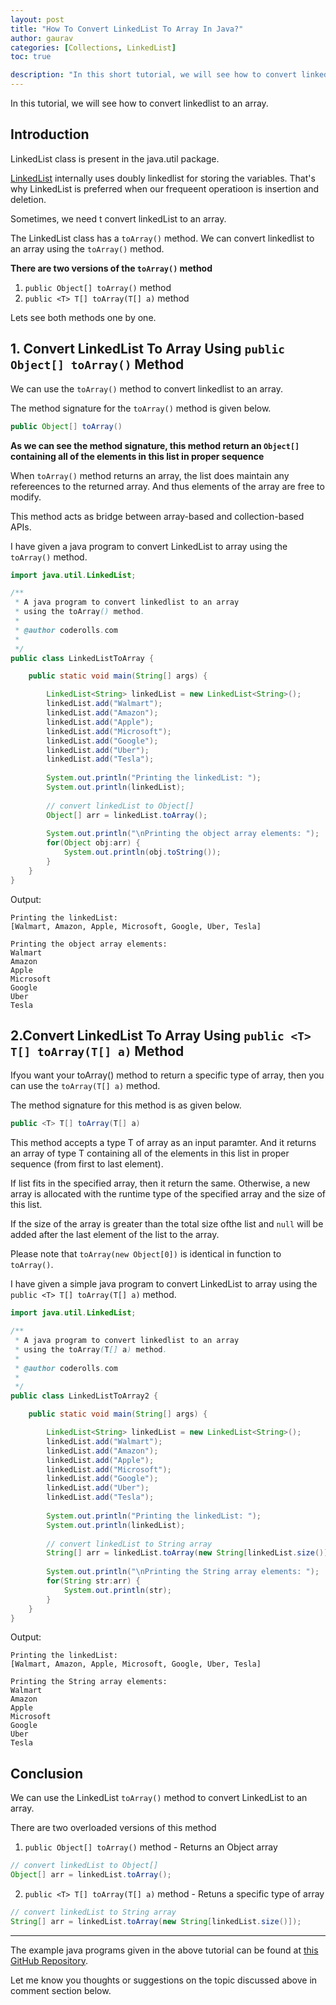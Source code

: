 ```yaml
---
layout: post
title: "How To Convert LinkedList To Array In Java?"
author: gaurav
categories: [Collections, LinkedList]
toc: true

description: "In this short tutorial, we will see how to convert linkedlist to an array."
---
```


In this tutorial, we will see how to convert linkedlist to an array.

## Introduction

LinkedList class is present in the java.util package.

[LinkedList](https:/coderolls.com/linkedlist-in-java/) internally uses doubly linkedlist for storing the variables. That's why LinkedList is preferred when our frequeent operatioon is insertion and deletion.

Sometimes, we need t convert linkedList to an array. 

The LinkedList class has a `toArray()` method. We can convert linkedlist to an array using the `toArray()` method.

**There are two versions of the `toArray()` method**

1. `public Object[] toArray()` method
2. `public <T> T[] toArray(T[] a)` method

Lets see both methods one by one.

## 1. Convert LinkedList To Array Using `public Object[] toArray()` Method

We can use the `toArray()` method to convert linkedlist to an array.

The method signature for the `toArray()` method is given below.

```java
public Object[] toArray()
```

**As we can see the method signature, this method return an `Object[]` containing all of the elements in this list in proper sequence**

When `toArray()` method returns an array, the list does maintain any refereences to the returned array. And thus elements of the array are free to modify.

This method acts as bridge between array-based and collection-based APIs.

I have given a java program to convert LinkedList to array using the `toArray()` method.

```java
import java.util.LinkedList;

/**
 * A java program to convert linkedlist to an array
 * using the toArray() method.
 * 
 * @author coderolls.com
 *
 */
public class LinkedListToArray {

	public static void main(String[] args) {

		LinkedList<String> linkedList = new LinkedList<String>();
		linkedList.add("Walmart");
		linkedList.add("Amazon");
		linkedList.add("Apple");
		linkedList.add("Microsoft");
		linkedList.add("Google");
		linkedList.add("Uber");
		linkedList.add("Tesla");
		
		System.out.println("Printing the linkedList: ");
		System.out.println(linkedList);
		
		// convert linkedList to Object[]
		Object[] arr = linkedList.toArray();
		
		System.out.println("\nPrinting the object array elements: ");
		for(Object obj:arr) {
			System.out.println(obj.toString());
		}
	}
}
```

Output:

```
Printing the linkedList: 
[Walmart, Amazon, Apple, Microsoft, Google, Uber, Tesla]

Printing the object array elements: 
Walmart
Amazon
Apple
Microsoft
Google
Uber
Tesla
```



## 2.Convert LinkedList To Array Using `public <T> T[] toArray(T[] a)` Method

Ifyou want your toArray() method to return a specific type of array, then you can use the `toArray(T[] a)` method.

The method signature for this method is as given below.

```java
public <T> T[] toArray(T[] a)
```

This method accepts a type T of array as an input paramter. And it returns an array of type T containing all of the elements in this list in proper sequence (from first to last element).

If list fits in the specified array, then it return the same. Otherwise, a new array is allocated with the runtime type of the specified array and the size of this list.

If the size of the array is greater than the total size ofthe list and `null` will be added after the last element of the list to the array.

Please note that `toArray(new Object[0])` is identical in function to `toArray()`.

I have given a simple java program to convert LinkedList to array using the `public <T> T[] toArray(T[] a)` method.

```java
import java.util.LinkedList;

/**
 * A java program to convert linkedlist to an array
 * using the toArray(T[] a) method.
 * 
 * @author coderolls.com
 *
 */
public class LinkedListToArray2 {

	public static void main(String[] args) {

		LinkedList<String> linkedList = new LinkedList<String>();
		linkedList.add("Walmart");
		linkedList.add("Amazon");
		linkedList.add("Apple");
		linkedList.add("Microsoft");
		linkedList.add("Google");
		linkedList.add("Uber");
		linkedList.add("Tesla");
		
		System.out.println("Printing the linkedList: ");
		System.out.println(linkedList);
		
		// convert linkedList to String array
		String[] arr = linkedList.toArray(new String[linkedList.size()]);
		
		System.out.println("\nPrinting the String array elements: ");
		for(String str:arr) {
			System.out.println(str);
		}
	}
}
```

Output:

```
Printing the linkedList: 
[Walmart, Amazon, Apple, Microsoft, Google, Uber, Tesla]

Printing the String array elements: 
Walmart
Amazon
Apple
Microsoft
Google
Uber
Tesla
```



## Conclusion

We can use the LinkedList `toArray()` method to convert LinkedList to an array.

There are two overloaded versions of this method

1. `public Object[] toArray()` method - Returns an Object array

```java
// convert linkedList to Object[]
Object[] arr = linkedList.toArray();
```

2. `public <T> T[] toArray(T[] a)` method - Retuns a specific type of array

```java
// convert linkedList to String array
String[] arr = linkedList.toArray(new String[linkedList.size()]);
```

---

The example java programs given in the above tutorial can be found at [this GitHub Repository](https://github.com/coderolls/blogpost-coding-examples/tree/main/collections/linkedlist/convert-linkedlist-to-array).

Let me know you thoughts or suggestions on the topic discussed above in comment section below.